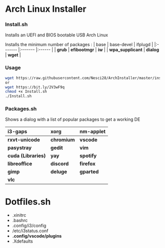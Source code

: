 # Arch Linux Installer
### Install.sh
Installs an UEFI and BIOS bootable USB Arch Linux

Installs the minimum number of packages :
| base                | base-devel     | ifplugd     |
|:-------             |:-------        |:------      |
| __grub__            | __efibootmgr__ | __iw__      |
| __wpa\_supplicant__ | __dialog__     | __wget__    |

### Usage
```bash
wget https://raw.githubusercontent.com/Nesci28/ArchInstaller/master/install.sh
or
wget https://bit.ly/2V3wF9q
chmod +x Install.sh
./Install.sh
```
### Packages.sh
Shows a dialog with a list of popular packages to get a working DE


| i3-gaps              | xorg         | nm-applet   |
|:-----                |:-----        |:-----       |
| __rxvt-unicode__     | __chromium__ | __vscode__  |
| __pasystray__        | __gedit__    | __vim__     |
| __cuda (Libraries)__ | __yay__      | __spotify__ |
| __libreoffice__      | __discord__  | __firefox__ |
| __gimp__             | __deluge__   | __gparted__ |  
| __vlc__              | 

# Dotfiles.sh
- .xinitrc
- .bashrc
- .config/i3/config
- /etc/i3status.conf
- __.config/vscode/plugins__
- .Xdefaults